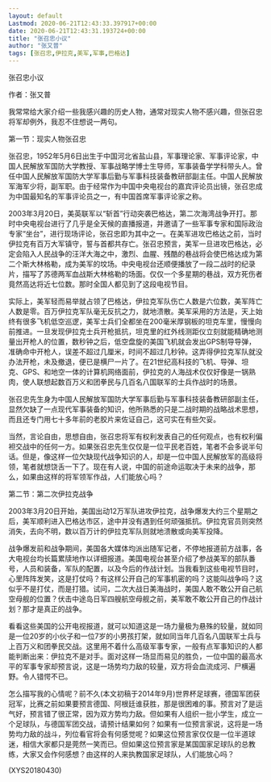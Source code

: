 ```yaml
---
layout: default
Lastmod: 2020-06-21T12:43:33.397917+00:00
date: 2020-06-21T12:43:31.193724+00:00
title: "张召忠小议"
author: "张又普"
tags: [张召忠,伊拉克,美军,军事,巴格达]
---
```


张召忠小议

作者：张又普

我常常给大家介绍一些我感兴趣的历史人物，通常对现实人物不感兴趣，但张召忠将军却例外，我忍不住想说一两句。

第一节：现实人物张召忠

张召忠，1952年5月6日出生于中国河北省盐山县，军事理论家、军事评论家，中国人民解放军国防大学教授、军事战略学博士生导师，军事装备学学科带头人。曾任中国人民解放军国防大学军事后勤与军事科技装备教研部副主任。中国人民解放军海军少将，副军职。由于经常作为中国中央电视台的嘉宾评论员出镜，张召忠成为中国最知名的军事评论员之一，有中国首席军事评论家之称。

2003年3月20日，美英联军以“斩首”行动突袭巴格达，第二次海湾战争开打。那时中央电视台进行了几乎是全天候的直播报道，并邀请了一些军事专家和国际政治专家“坐台”，进行现场评论，张召忠即为其中之一。在美军进攻巴格达之前，当时伊拉克有百万大军镇守，誓与首都共存亡。张召忠预言，美军一旦进攻巴格达，必定会陷入人民战争的汪洋大海之中，激烈、血腥、残酷的巷战将会使巴格达成为第二个斯大林格勒，成为美军的坟场。中央电视台还顺便播放了一段二战时的纪录片，描写了苏德两军血战斯大林格勒的场面。仅仅一个多星期的巷战，双方死伤者竟然高达将近七位数。那时全国人都见到了这段电视节目。

实际上，美军轻而易举就占领了巴格达，伊拉克军队伤亡人数是六位数，美军阵亡人数是零。百万伊拉克军队毫无反抗之力，就地溃散。美军采用的方法是，天上始终有很多飞机低空巡逻，美军士兵们全都坐在200毫米厚钢板的坦克车里，慢慢向前推进。一旦发现伊拉克士兵开枪抵抗，坦克里的红外线测距仪立刻就能精确地测量出开枪人的位置，数秒钟之后，低空盘旋的美国飞机就会发出GPS制导导弹，准确命中开枪人，误差不超过几厘米，时间不超过几秒钟。这弄得伊拉克军队就没办法开枪，未及撤退，便已是横尸一片了。在21世纪高科技的飞机、导弹、坦克、GPS、和地空一体的计算机网络面前，伊拉克的人海战术仅仅好像是一锅熟肉，使人联想起数百万义和团拳民与几百名八国联军的士兵作战时的场景。

张召忠先生身为中国人民解放军国防大学军事后勤与军事科技装备教研部副主任，显然欠缺了一点现代军事装备的知识，他所熟悉的只是二战时期的战略战术思想，而且还专门用七十多年前的老胶片来佐证自己，这可实在有些欠妥。

当然，言论自由，思想自由，张召忠将军有权利发表自己的任何观点，也有权利偏袒交战中的任何一方。如果张召忠先生仅仅是一位平民老百姓，笔者不会多说半句话。但是，像这样一位欠缺现代战争知识的人，却是一位中国人民解放军的高级将领，笔者就想饶舌一下了。现在有人说，中国的前途命运取决于未来的战争，那么，如果由这样的将军领军作战，人们能放心吗？

第二节：第二次伊拉克战争

2003年3月20日开始，美国出动12万军队进攻伊拉克，战争爆发大约三个星期之后，美军顺利进入巴格达市区，途中并没有遇到任何顽强抵抗。伊拉克官员则突然消失，去向不明，数以百万计的伊拉克军队则就地溃散或向美军投降。

战争爆发前和战争期间，美国各大媒体均派出随军记者，不停地报道前方战事，各大电视台均长篇累牍地作以详细报道。美国电视台甚至介绍了参战美军的部队番号，人员和装备，军队的配置，以及今后的作战计划。当我看到这些电视节目时，心里阵阵发笑，这是打仗吗？有这样公开自己的军事机密的吗？这能叫战争吗？这似乎不是打仗，而是打猎。试问，二次大战日美海战时，美国人敢不敢公开自己航空母舰的位置？伏击中途岛日军四艘航空母舰之前，美军敢不敢公开自己的作战计划？那才是真正的战争。

看看这些美国的公开电视报道，就可以知道这是一场力量极为悬殊的较量，就如同是一位20岁的小伙子和一位7岁的小男孩打架，就如同当年几百名八国联军士兵与上百万义和团拳民交战。这里用不着什么高级军事专家，一般有点军事知识的人都能判断出来：伊拉克不是对手。面对这样一场显而易见的胜负，一位中国的最高水平的军事专家却预言说，这是一场势均力敌的较量，双方将会血流成河、尸横遍野。令人错愕不已。

怎么描写我的心情呢？前不久(本文初稿于2014年9月)世界杯足球赛，德国军团获冠军，比赛之前如果要预言德国、阿根廷谁获胜，那是很困难的事。预言对了是运气好，预言错了很正常，因为双方势均力敌。但如果有人组织一批小学生，成立一个足球队，与德国军团交战，请预计结果如何？如果有一位预言家说，这将是一场势均力敌的战斗，列位看官将会有何感觉呢？如果这位预言家仅仅是一位半道球迷，相信大家都只是莞然一笑而已。但如果这位预言家是某国国家足球队的总教练，大家又会作何感想？由这样的人来执教国家足球队，人们能放心吗？

(XYS20180430)

